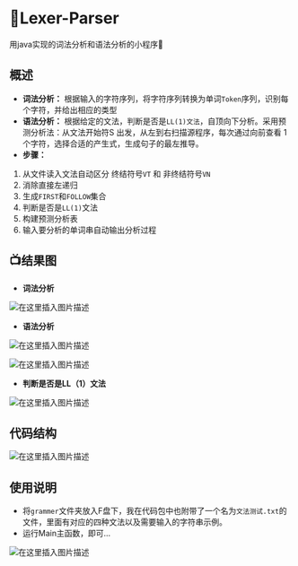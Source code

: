 # :eyes:Lexer-Parser
用java实现的词法分析和语法分析的小程序:flags:

## 概述
- **词法分析：** 根据输入的字符序列，将字符序列转换为单词`Token`序列，识别每个字符，并给出相应的类型
- **语法分析：** 根据给定的文法，判断是否是`LL(1)文法`，自顶向下分析。采用预测分析法：从文法开始符S 出发，从左到右扫描源程序，每次通过向前查看 1 个字符，选择合适的产生式，生成句子的最左推导。
- **步骤：**   
1. 从文件读入文法自动区分 终结符号`VT` 和 非终结符号`VN`
2. 消除直接左递归
3. 生成`FIRST`和`FOLLOW`集合
4. 判断是否是`LL(1)`文法
5. 构建预测分析表
6.  输入要分析的单词串自动输出分析过程



## :tv:结果图
- **词法分析**

![在这里插入图片描述](https://img-blog.csdnimg.cn/20200611141000270.png?x-oss-process=image/watermark,type_ZmFuZ3poZW5naGVpdGk,shadow_10,text_aHR0cHM6Ly9ibG9nLmNzZG4ubmV0L3dlaXhpbl80NDg2MTM5OQ==,size_16,color_FFFFFF,t_70)
- **语法分析**

![在这里插入图片描述](https://img-blog.csdnimg.cn/20200611141009521.png?x-oss-process=image/watermark,type_ZmFuZ3poZW5naGVpdGk,shadow_10,text_aHR0cHM6Ly9ibG9nLmNzZG4ubmV0L3dlaXhpbl80NDg2MTM5OQ==,size_16,color_FFFFFF,t_70)

![在这里插入图片描述](https://img-blog.csdnimg.cn/20200611141013882.png?x-oss-process=image/watermark,type_ZmFuZ3poZW5naGVpdGk,shadow_10,text_aHR0cHM6Ly9ibG9nLmNzZG4ubmV0L3dlaXhpbl80NDg2MTM5OQ==,size_16,color_FFFFFF,t_70)

- **判断是否是LL（1）文法**
 
![在这里插入图片描述](https://img-blog.csdnimg.cn/20200611141023906.png?x-oss-process=image/watermark,type_ZmFuZ3poZW5naGVpdGk,shadow_10,text_aHR0cHM6Ly9ibG9nLmNzZG4ubmV0L3dlaXhpbl80NDg2MTM5OQ==,size_16,color_FFFFFF,t_70)




## 代码结构

![在这里插入图片描述](https://img-blog.csdnimg.cn/20200610162702789.png?x-oss-process=image/watermark,type_ZmFuZ3poZW5naGVpdGk,shadow_10,text_aHR0cHM6Ly9ibG9nLmNzZG4ubmV0L3dlaXhpbl80NDg2MTM5OQ==,size_16,color_FFFFFF,t_70)


## 使用说明

- 将`grammer`文件夹放入F盘下，我在代码包中也附带了一个名为`文法测试.txt`的文件，里面有对应的四种文法以及需要输入的字符串示例。
- 运行Main主函数，即可...

![在这里插入图片描述](https://img-blog.csdnimg.cn/20200611141035997.png?x-oss-process=image/watermark,type_ZmFuZ3poZW5naGVpdGk,shadow_10,text_aHR0cHM6Ly9ibG9nLmNzZG4ubmV0L3dlaXhpbl80NDg2MTM5OQ==,size_16,color_FFFFFF,t_70)






